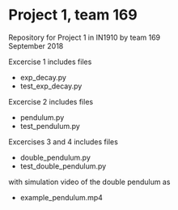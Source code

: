 # Project 1, team 169

Repository for Project 1 in IN1910 by team 169 \
September 2018

Excercise 1 includes files
- exp_decay.py
- test_exp_decay.py

Excercise 2 includes files
- pendulum.py
- test_pendulum.py

Excercises 3 and 4 includes files
- double_pendulum.py
- test_double_pendulum.py

with simulation video of the double pendulum as
- example_pendulum.mp4
